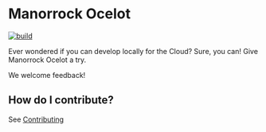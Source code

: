 # Manorrock Ocelot

[![build](https://github.com/manorrock/ocelot/actions/workflows/build.yml/badge.svg)](https://github.com/manorrock/ocelot/actions/workflows/build.yml)

Ever wondered if you can develop locally for the Cloud? Sure, you can! Give 
Manorrock Ocelot a try.

We welcome feedback!

## How do I contribute?

See [Contributing](CONTRIBUTING.md)
